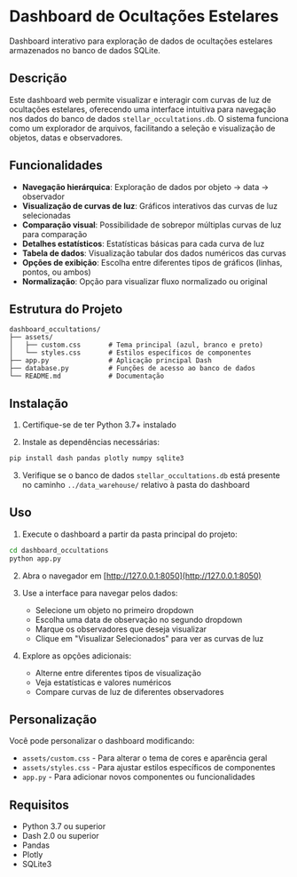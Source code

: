 # Dashboard de Ocultações Estelares

Dashboard interativo para exploração de dados de ocultações estelares armazenados no banco de dados SQLite.

## Descrição

Este dashboard web permite visualizar e interagir com curvas de luz de ocultações estelares, oferecendo uma interface intuitiva para navegação nos dados do banco de dados `stellar_occultations.db`. O sistema funciona como um explorador de arquivos, facilitando a seleção e visualização de objetos, datas e observadores.

## Funcionalidades

- **Navegação hierárquica**: Exploração de dados por objeto → data → observador
- **Visualização de curvas de luz**: Gráficos interativos das curvas de luz selecionadas
- **Comparação visual**: Possibilidade de sobrepor múltiplas curvas de luz para comparação
- **Detalhes estatísticos**: Estatísticas básicas para cada curva de luz
- **Tabela de dados**: Visualização tabular dos dados numéricos das curvas
- **Opções de exibição**: Escolha entre diferentes tipos de gráficos (linhas, pontos, ou ambos)
- **Normalização**: Opção para visualizar fluxo normalizado ou original

## Estrutura do Projeto

```
dashboard_occultations/
├── assets/
│   ├── custom.css       # Tema principal (azul, branco e preto)
│   └── styles.css       # Estilos específicos de componentes
├── app.py               # Aplicação principal Dash
├── database.py          # Funções de acesso ao banco de dados
└── README.md            # Documentação
```

## Instalação

1. Certifique-se de ter Python 3.7+ instalado

2. Instale as dependências necessárias:

```bash
pip install dash pandas plotly numpy sqlite3
```

3. Verifique se o banco de dados `stellar_occultations.db` está presente no caminho `../data_warehouse/` relativo à pasta do dashboard

## Uso

1. Execute o dashboard a partir da pasta principal do projeto:

```bash
cd dashboard_occultations
python app.py
```

2. Abra o navegador em [http://127.0.0.1:8050](http://127.0.0.1:8050)

3. Use a interface para navegar pelos dados:
   - Selecione um objeto no primeiro dropdown
   - Escolha uma data de observação no segundo dropdown
   - Marque os observadores que deseja visualizar
   - Clique em "Visualizar Selecionados" para ver as curvas de luz

4. Explore as opções adicionais:
   - Alterne entre diferentes tipos de visualização
   - Veja estatísticas e valores numéricos
   - Compare curvas de luz de diferentes observadores

## Personalização

Você pode personalizar o dashboard modificando:

- `assets/custom.css` - Para alterar o tema de cores e aparência geral
- `assets/styles.css` - Para ajustar estilos específicos de componentes
- `app.py` - Para adicionar novos componentes ou funcionalidades

## Requisitos

- Python 3.7 ou superior
- Dash 2.0 ou superior
- Pandas
- Plotly
- SQLite3 
